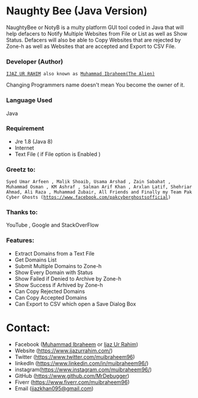 # Naughty Bee (Java Version)
NaughtyBee or NotyB is a multy platform GUI tool coded in Java that will help defacers to Notify Multiple Websites from File or List as well as Show Status. Defacers will also be able to Copy Websites that are rejected by Zone-h as well as Websites that are accepted and Export to CSV File.

### Developer (Author)
<pre><code><a href="https://www.facebook.com/MisterDebugger/" target="_blank">IJAZ UR RAHIM</a> also known as <a href="https://www.facebook.com/muibraheem96/" target="_blank">Muhammad Ibraheem(The Alien)</a></code></pre>

Changing Programmers name
doesn't mean You become 
the owner of it.

### Language Used
Java

### Requirement
- Jre 1.8 (Java 8)
- Internet
- Text File ( if File option is Enabled )

### Greetz to: 
<pre><code>Syed Umar Arfeen , Malik Shoaib, Usama Arshad , Zain Sabahat , Muhammad Osman , KM Ashraf , Salman Arif Khan , Arxlan Latif, Shehriar Ahmad, Ali Raza , Muhammad Zubair, All Friends and Finally my Team Pak Cyber Ghosts (<a href="https://www.facebook.com/pakcyberghostsofficial/" target="_blank">https://www.facebook.com/pakcyberghostsofficial</a>)</code></pre>
### Thanks to:
 YouTube , Google and StackOverFlow
### Features:
- Extract Domains from a Text File
- Get Domains List
- Submit Multiple Domains to Zone-h
- Show Every Domain with Status
- Show Failed if Denied to Archive by Zone-h
- Show Success if Arhived by Zone-h
- Can Copy Rejected Domains
- Can Copy Accepted Domains
- Can Export to CSV which open a Save Dialog Box

# Contact:
- Facebook (<a href="https://www.facebook.com/muibraheem96" target="_blank">Muhammad Ibraheem</a> or <a href="https://www.facebook.com/MisterDebugger" target="_blank">Ijaz Ur Rahim</a>)
- Website  (<a href="https://www.ijazurrahim.com/" target="_blank">https://www.ijazurrahim.com/</a>)
- Twitter  (<a href="https://www.twitter.com/muibraheem96" target="_blank">https://www.twitter.com/muibraheem96</a>)
- linkedln (<a href="https://www.linkedin.com/in/muibraheem96/" target="_blank">https://www.linkedin.com/in/muibraheem96/</a>)
- instagram(<a href="https://www.instagram.com/muibraheem96/" target="_blank">https://www.instagram.com/muibraheem96/</a>)
- GitHub   (<a href="https://www.github.com/MrDebugger" target="_blank">https://www.github.com/MrDebugger</a>)
- Fiverr   (<a href="https://www.fiverr.com/muibraheem96" target="_blank">https://www.fiverr.com/muibraheem96</a>)
- Email    (<a href="mailto:ijazkhan095@gmail.com" target="_blank">ijazkhan095@gmail.com</a>)
